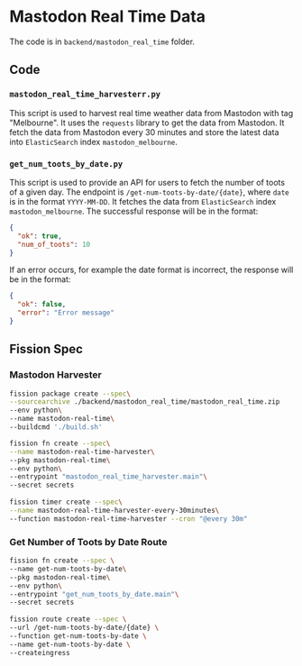 # Mastodon Real Time Data

The code is in `backend/mastodon_real_time` folder.

## Code

### `mastodon_real_time_harvesterr.py`

This script is used to harvest real time weather data from Mastodon with tag "Melbourne".
It uses the `requests` library to get the data from Mastodon. It fetch the data from Mastodon every 30 minutes and store the latest data into `ElasticSearch` index `mastodon_melbourne`.


### `get_num_toots_by_date.py`

This script is used to provide an API for users to fetch the number of toots of a given day. The endpoint is `/get-num-toots-by-date/{date}`, where `date` is in the format `YYYY-MM-DD`. It fetches the data from `ElasticSearch` index `mastodon_melbourne`. The successful response will be in the format:

```json
{
  "ok": true,
  "num_of_toots": 10
}
```

If an error occurs, for example the date format is incorrect, the response will be in the format:

```json
{
  "ok": false,
  "error": "Error message"
}
```

## Fission Spec

### Mastodon Harvester
```bash
fission package create --spec\
--sourcearchive ./backend/mastodon_real_time/mastodon_real_time.zip
--env python\
--name mastodon-real-time\
--buildcmd './build.sh'

fission fn create --spec\
--name mastodon-real-time-harvester\
--pkg mastodon-real-time\
--env python\
--entrypoint "mastodon_real_time_harvester.main"\
--secret secrets
  
fission timer create --spec\
--name mastodon-real-time-harvester-every-30minutes\
--function mastodon-real-time-harvester --cron "@every 30m"
```

### Get Number of Toots by Date Route
```bash
fission fn create --spec \
--name get-num-toots-by-date\
--pkg mastodon-real-time\
--env python\
--entrypoint "get_num_toots_by_date.main"\
--secret secrets
  
fission route create --spec \
--url /get-num-toots-by-date/{date} \
--function get-num-toots-by-date \
--name get-num-toots-by-date \
--createingress
```

